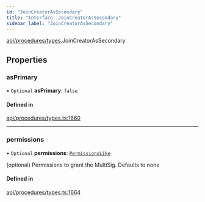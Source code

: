 ```yaml
---
id: "JoinCreatorAsSecondary"
title: "Interface: JoinCreatorAsSecondary"
sidebar_label: "JoinCreatorAsSecondary"
---
```


[api/procedures/types](../../../../../modules/API/Procedures/Types/Types.md).JoinCreatorAsSecondary

## Properties

### asPrimary

• `Optional` **asPrimary**: ``false``

#### Defined in

[api/procedures/types.ts:1660](https://github.com/PolymeshAssociation/polymesh-sdk/blob/3cc570ade/src/api/procedures/types.ts#L1660)

___

### permissions

• `Optional` **permissions**: [`PermissionsLike`](../../../../../modules/API/Entities/Types/Types.md#permissionslike)

(optional) Permissions to grant the MultiSig. Defaults to none

#### Defined in

[api/procedures/types.ts:1664](https://github.com/PolymeshAssociation/polymesh-sdk/blob/3cc570ade/src/api/procedures/types.ts#L1664)
